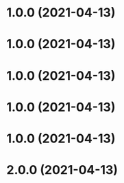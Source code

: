 # 1.0.0 (2021-04-13)

# 1.0.0 (2021-04-13)

# 1.0.0 (2021-04-13)

# 1.0.0 (2021-04-13)

# 1.0.0 (2021-04-13)

# 2.0.0 (2021-04-13)
